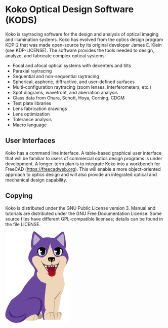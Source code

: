 Koko Optical Design Software (KODS)
===================================

Koko is raytracing software for the design and analysis of optical
imaging and illumination systems. Koko has evolved from the optics
design program KDP-2 that was made open-source by its original
developer James E. Klein (see KDP-LICENSE). The software provides the
tools needed to design, analyze, and fabricate complex optical
systems:

* Focal and afocal optical systems with decenters and tilts
* Paraxial raytracing
* Sequential and non-sequential raytracing
* Spherical, aspheric, diffractive, and user-defined surfaces
* Multi-configuration raytracing (zoom lenses, interferometers, etc.)
* Spot diagrams, wavefront, and aberration analysis
* Glass data from Ohara, Schott, Hoya, Corning, CDGM
* Test plate libraries
* Lens fabrication drawings
* Lens optimization
* Tolerance analysis
* Macro language


User Interfaces
---------------

Koko has a command line interface. A table-based graphical user
interface that will be familiar to users of commercial optics design
programs is under development. A longer-term plan is to integrate Koko
into a workbench for FreeCAD (<https://freecadweb.org>). This will
enable a more object-oriented approach to optics design and will also
provide an integrated optical and mechanical design capability.


Copying
-------

Koko is distributed under the GNU Public License version 3. Manual and
tutorials are distributed under the GNU Free Documentation License.
Some source files have different GPL-compatible licenses; details can
be found in the file LICENSE.

![Koko mascot](Artwork/koko_mascot.png)
